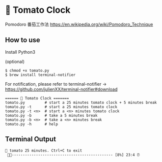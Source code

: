 # 🍅 Tomato Clock
Pomodoro 番茄工作法 https://en.wikipedia.org/wiki/Pomodoro_Technique

## How to use

Install Python3

(optional) 
```
$ chmod +x tomato.py
$ brew install terminal-notifier 
```
For notification, please refer to terminal-notifier -> https://github.com/julienXX/terminal-notifier#download


```
====== 🍅 Tomato Clock =======
tomato.py         # start a 25 minutes tomato clock + 5 minutes break
tomato.py -t      # start a 25 minutes tomato clock
tomato.py -t <n>  # start a <n> minutes tomato clock
tomato.py -b      # take a 5 minutes break
tomato.py -b <n>  # take a <n> minutes break
tomato.py -h      # help
```

## Terminal Output
```
🍅 tomato 25 minutes. Ctrl+C to exit
 🍅🍅---------------------------------------------- [8%] 23:4 ⏰ 
```
